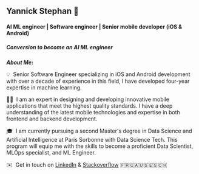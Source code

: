 ## Yannick Stephan 👋
#### AI ML engineer | Software engineer | Senior mobile developer (iOS & Android)
##### Conversion to become an AI ML engineer


<b>*About Me*:</b> 

  💡 &nbsp;Senior Software Engineer specializing in iOS and Android development with over a decade of experience in this field, I have developed four-year expertise in machine learning. 


  👨‍💻 &nbsp;I am an expert in designing and developing innovative mobile applications that meet the highest quality standards. I have a deep understanding of the latest mobile technologies and expertise in both frontend and backend development.
  
  🎓 &nbsp;I am currently pursuing a second Master's degree in Data Science and Artificial Intelligence at Paris Sorbonne with Data Science Tech.
This program will equip me with the skills to become a proficient Data Scientist, MLOps specialist, and ML Engineer.

  ✉️ &nbsp;Get in touch on [LinkedIn](https://www.linkedin.com/in/yannick-stephan/) & [Stackoverflow](https://stackoverflow.com/users/3765457/yannsteph) 
  🇫🇷🇨🇦🇺🇸🇪🇸🇨🇭
